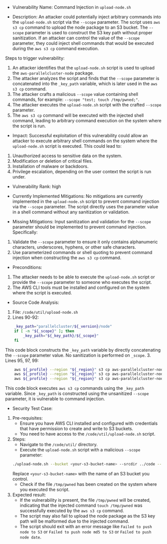 - Vulnerability Name: Command Injection in `upload-node.sh`

- Description:
An attacker could potentially inject arbitrary commands into the `upload-node.sh` script via the `--scope` parameter. The script uses `aws s3 cp` command to upload the node package to an S3 bucket. The `--scope` parameter is used to construct the S3 key path without proper sanitization. If an attacker can control the value of the `--scope` parameter, they could inject shell commands that would be executed during the `aws s3 cp` command execution.

Steps to trigger vulnerability:
1. An attacker identifies that the `upload-node.sh` script is used to upload the `aws-parallelcluster-node` package.
2. The attacker analyzes the script and finds that the `--scope` parameter is concatenated into the `_key_path` variable, which is later used in the `aws s3 cp` command.
3. The attacker crafts a malicious `--scope` value containing shell commands, for example: `--scope "test; touch /tmp/pwned;"`.
4. The attacker executes the `upload-node.sh` script with the crafted `--scope` parameter.
5. The `aws s3 cp` command will be executed with the injected shell command, leading to arbitrary command execution on the system where the script is run.

- Impact:
Successful exploitation of this vulnerability could allow an attacker to execute arbitrary shell commands on the system where the `upload-node.sh` script is executed. This could lead to:
1. Unauthorized access to sensitive data on the system.
2. Modification or deletion of critical files.
3. Installation of malware or backdoors.
4. Privilege escalation, depending on the user context the script is run under.

- Vulnerability Rank: high

- Currently Implemented Mitigations:
No mitigations are currently implemented in the `upload-node.sh` script to prevent command injection via the `--scope` parameter. The script directly uses the parameter value in a shell command without any sanitization or validation.

- Missing Mitigations:
Input sanitization and validation for the `--scope` parameter should be implemented to prevent command injection. Specifically:
1. Validate the `--scope` parameter to ensure it only contains alphanumeric characters, underscores, hyphens, or other safe characters.
2. Use parameterized commands or shell quoting to prevent command injection when constructing the `aws s3 cp` command.

- Preconditions:
1. The attacker needs to be able to execute the `upload-node.sh` script or provide the `--scope` parameter to someone who executes the script.
2. The AWS CLI tools must be installed and configured on the system where the script is executed.

- Source Code Analysis:
1. File: `/code/util/upload-node.sh`
2. Lines 90-92:
```bash
    _key_path="parallelcluster/${_version}/node"
    if [ -n "${_scope}" ]; then
        _key_path="${_key_path}/${_scope}"
    fi
```
This code block constructs the `_key_path` variable by directly concatenating the `--scope` parameter value. No sanitization is performed on `_scope`.
3. Lines 95, 97, 99:
```bash
    aws ${_profile} --region "${_region}" s3 cp aws-parallelcluster-node-${_version}.tgz s3://${_bucket}/${_key_path}/aws-parallelcluster-node-${_version}.tgz || _error_exit 'Failed to push node to S3'
    aws ${_profile} --region "${_region}" s3 cp aws-parallelcluster-node-${_version}.md5 s3://${_bucket}/${_key_path}/aws-parallelcluster-node-${_version}.md5 || _error_exit 'Failed to push node md5 to S3'
    aws ${_profile} --region "${_region}" s3 cp aws-parallelcluster-node-${_version}.tgz.date s3://${_bucket}/${_key_path}/aws-parallelcluster-node-${_version}.tgz.date || _error_exit 'Failed to push node date'
```
This code block executes `aws s3 cp` commands using the `_key_path` variable. Since `_key_path` is constructed using the unsanitized `--scope` parameter, it is vulnerable to command injection.

- Security Test Case:
1. Pre-requisites:
    - Ensure you have AWS CLI installed and configured with credentials that have permission to create and write to S3 buckets.
    - You need to have access to the `/code/util/upload-node.sh` script.
2. Steps:
    - Navigate to the `/code/util/` directory.
    - Execute the `upload-node.sh` script with a malicious `--scope` parameter:
    ```bash
    ./upload-node.sh --bucket <your-s3-bucket-name> --srcdir ../code --scope "$(touch /tmp/pwned)"
    ```
    Replace `<your-s3-bucket-name>` with the name of an S3 bucket you control.
    - Check if the file `/tmp/pwned` has been created on the system where you executed the script.
3. Expected result:
    - If the vulnerability is present, the file `/tmp/pwned` will be created, indicating that the injected command `touch /tmp/pwned` was successfully executed by the `aws s3 cp` command.
    - The script may also fail to upload the node package as the S3 key path will be malformed due to the injected command.
    - The script should exit with an error message like `Failed to push node to S3` or `Failed to push node md5 to S3` or `Failed to push node date`.